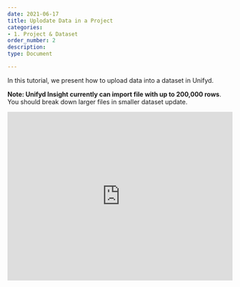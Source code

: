 ```yaml
---
date: 2021-06-17
title: Uplodate Data in a Project
categories:
- 1. Project & Dataset
order_number: 2
description:
type: Document

---
```


In this tutorial, we present how to upload data into a dataset in Unifyd. 

**Note: Unifyd Insight currently can import file with up to 200,000 rows**. You should break down larger files in smaller dataset update. 

<div style="padding:75% 0 0 0;position:relative;"><iframe src="https://player.vimeo.com/video/637966158?h=8361dd3328&amp;badge=0&amp;autopause=0&amp;player_id=0&amp;app_id=58479" frameborder="0" allow="autoplay; fullscreen; picture-in-picture" allowfullscreen style="position:absolute;top:0;left:0;width:100%;height:100%;" title="Unifyd Insights - Add data to a dataset.mp4"></iframe></div><script src="https://player.vimeo.com/api/player.js"></script>


